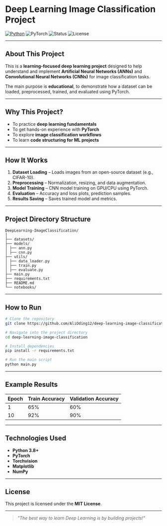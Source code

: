 # Deep Learning Image Classification Project

[![Python](https://img.shields.io/badge/Python-3.8%2B-blue)](https://www.python.org/)
![PyTorch](https://img.shields.io/badge/Framework-PyTorch-orange)
![Status](https://img.shields.io/badge/Status-Learning%20Project-green)
![License](https://img.shields.io/badge/License-MIT-yellow)

---

## About This Project
This is a **learning-focused deep learning project** designed to help understand and implement **Artificial Neural Networks (ANNs)** and **Convolutional Neural Networks (CNNs)** for image classification tasks.

The main purpose is **educational**, to demonstrate how a dataset can be loaded, preprocessed, trained, and evaluated using PyTorch.

---

## Why This Project?
- To practice **deep learning fundamentals**
- To get hands-on experience with **PyTorch**
- To explore **image classification workflows**
- To learn **code structuring for ML projects**

---

## How It Works
1. **Dataset Loading** – Loads images from an open-source dataset (e.g., CIFAR-10).
2. **Preprocessing** – Normalization, resizing, and data augmentation.
3. **Model Training** – CNN model training on GPU/CPU using PyTorch.
4. **Evaluation** – Accuracy and loss plots, prediction samples.
5. **Results Saving** – Saves trained model and metrics.

---

## Project Directory Structure
```plaintext
DeepLearning-ImageClassification/
│
├── datasets/               
├── models/                   
│ ├── ann.py
│ ├── cnn.py                 
├── utils/ 
│ ├── data_loader.py
│ ├── train.py
│ ├── evaluate.py                 
├── main.py                 
├── requirements.txt        
├── README.md               
└── notebooks/              
```

---

## How to Run
```bash
# Clone the repository
git clone https://github.com/AliOding12/deep-learning-image-classification.git

# Navigate into the project directory
cd deep-learning-image-classification

# Install dependencies
pip install -r requirements.txt

# Run the main script
python main.py
```

---

## Example Results
| Epoch | Train Accuracy | Validation Accuracy |
|-------|---------------|---------------------|
| 1     | 65%           | 60%                 |
| 10    | 92%           | 90%                 |

---


## Technologies Used
- **Python 3.8+**
- **PyTorch**
- **Torchvision**
- **Matplotlib**
- **NumPy**

---

## License
This project is licensed under the **MIT License**.

---

> *"The best way to learn Deep Learning is by building projects!"*
